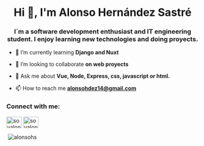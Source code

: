 <h1 align="center">Hi 👋, I'm Alonso Hernández Sastré</h1>
<h3 align="center">I´m a software development enthusiast and IT engineering student. I enjoy learning new technologies and doing proyects.</h3>

- 🌱 I’m currently learning **Django and Nuxt**

- 👯 I’m looking to collaborate **on web proyects**

- 💬 Ask me about **Vue, Node, Express, css, javascript or html.**

- 📫 How to reach me **alonsohdez14@gmail.com**

<h3 align="left">Connect with me:</h3>
<p align="left">
<a href="https://twitter.com/soyalonsohs" target="blank"><img align="center" src="https://cdn.jsdelivr.net/npm/simple-icons@3.0.1/icons/twitter.svg" alt="soyalonsohs" height="30" width="40" /></a>
<a href="https://instagram.com/soyalonsohs" target="blank"><img align="center" src="https://cdn.jsdelivr.net/npm/simple-icons@3.0.1/icons/instagram.svg" alt="soyalonsohs" height="30" width="40" /></a>
</p>


<p>&nbsp;<img align="center" src="https://github-readme-stats.vercel.app/api?username=alonsohs&show_icons=true&locale=en" alt="alonsohs" /></p>

